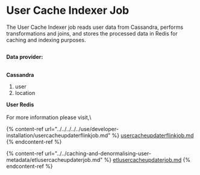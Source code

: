 # User Cache Indexer Job

The User Cache Indexer job reads user data from Cassandra, performs transformations and joins, and stores the processed data in Redis for caching and indexing purposes.&#x20;



<figure><img src="../../../../../.gitbook/assets/user_cache_indexer_job.png" alt=""><figcaption></figcaption></figure>

**Data provider:**

\
**Cassandra**

1. user
2. location

**User Redis**\
\
For more information please visit,\


{% content-ref url="../../../../../use/developer-installation/usercacheupdaterflinkjob.md" %}
[usercacheupdaterflinkjob.md](../../../../../use/developer-installation/usercacheupdaterflinkjob.md)
{% endcontent-ref %}

{% content-ref url="../../caching-and-denormalising-user-metadata/etlusercacheupdaterjob.md" %}
[etlusercacheupdaterjob.md](../../caching-and-denormalising-user-metadata/etlusercacheupdaterjob.md)
{% endcontent-ref %}
